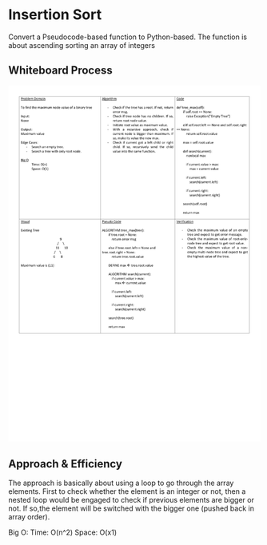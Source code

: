 # Insertion Sort

Convert a Pseudocode-based function to Python-based. The function is about ascending sorting an array of integers

## Whiteboard Process

![WhiteBoard](./whiteboard.jpg)

## Approach & Efficiency

The approach is basically about using a loop to go through the array elements. First to check whether the element is an integer or not, then a nested loop would be engaged to check if previous elements are bigger or not. If so,the element will be switched with the bigger one (pushed back in array order).

Big O:
Time: O(n^2)
Space: O(x1)
